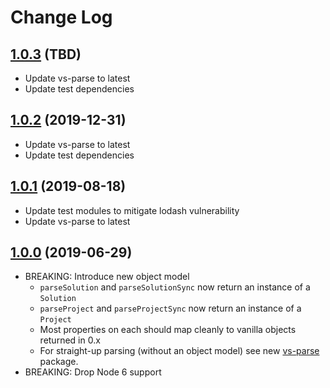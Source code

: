 # Change Log

## [1.0.3](https://github.com/stevenaw/vs-utils/compare/v1.0.2...v1.0.3) (TBD)
- Update vs-parse to latest
- Update test dependencies

## [1.0.2](https://github.com/stevenaw/vs-utils/compare/v1.0.1...v1.0.2) (2019-12-31)
- Update vs-parse to latest
- Update test dependencies

## [1.0.1](https://github.com/stevenaw/vs-utils/compare/v1.0.0...v1.0.1) (2019-08-18)
- Update test modules to mitigate lodash vulnerability
- Update vs-parse to latest

## [1.0.0](https://github.com/stevenaw/vs-utils/compare/v0.0.6...v1.0.0) (2019-06-29)
- BREAKING: Introduce new object model
  - `parseSolution` and `parseSolutionSync` now return an instance of a `Solution`
  - `parseProject` and `parseProjectSync` now return an instance of a `Project`
  - Most properties on each should map cleanly to vanilla objects returned in 0.x
  - For straight-up parsing (without an object model) see new [vs-parse](https://www.npmjs.com/package/vs-parse) package.
- BREAKING: Drop Node 6 support